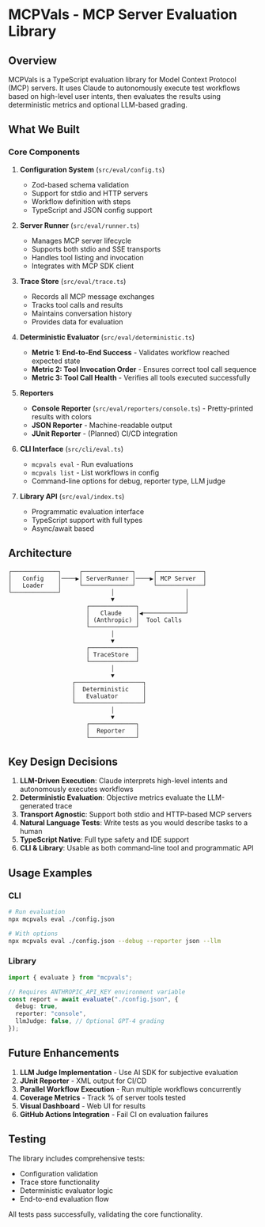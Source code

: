 # MCPVals - MCP Server Evaluation Library

## Overview

MCPVals is a TypeScript evaluation library for Model Context Protocol (MCP) servers. It uses Claude to autonomously execute test workflows based on high-level user intents, then evaluates the results using deterministic metrics and optional LLM-based grading.

## What We Built

### Core Components

1. **Configuration System** (`src/eval/config.ts`)
   - Zod-based schema validation
   - Support for stdio and HTTP servers
   - Workflow definition with steps
   - TypeScript and JSON config support

2. **Server Runner** (`src/eval/runner.ts`)
   - Manages MCP server lifecycle
   - Supports both stdio and SSE transports
   - Handles tool listing and invocation
   - Integrates with MCP SDK client

3. **Trace Store** (`src/eval/trace.ts`)
   - Records all MCP message exchanges
   - Tracks tool calls and results
   - Maintains conversation history
   - Provides data for evaluation

4. **Deterministic Evaluator** (`src/eval/deterministic.ts`)
   - **Metric 1: End-to-End Success** - Validates workflow reached expected state
   - **Metric 2: Tool Invocation Order** - Ensures correct tool call sequence
   - **Metric 3: Tool Call Health** - Verifies all tools executed successfully

5. **Reporters**
   - **Console Reporter** (`src/eval/reporters/console.ts`) - Pretty-printed results with colors
   - **JSON Reporter** - Machine-readable output
   - **JUnit Reporter** - (Planned) CI/CD integration

6. **CLI Interface** (`src/cli/eval.ts`)
   - `mcpvals eval` - Run evaluations
   - `mcpvals list` - List workflows in config
   - Command-line options for debug, reporter type, LLM judge

7. **Library API** (`src/eval/index.ts`)
   - Programmatic evaluation interface
   - TypeScript support with full types
   - Async/await based

## Architecture

```
┌─────────────┐     ┌──────────────┐     ┌─────────────┐
│   Config    │────▶│ ServerRunner │────▶│ MCP Server  │
│   Loader    │     └──────────────┘     └─────────────┘
└─────────────┘              │                    │
                             ▼                    │
                      ┌─────────────┐             │
                      │   Claude    │◀────────────┘
                      │ (Anthropic) │  Tool Calls
                      └─────────────┘
                             │
                             ▼
                      ┌─────────────┐
                      │ TraceStore  │
                      └─────────────┘
                             │
                             ▼
                  ┌───────────────────┐
                  │  Deterministic    │
                  │   Evaluator       │
                  └───────────────────┘
                             │
                             ▼
                      ┌─────────────┐
                      │  Reporter   │
                      └─────────────┘
```

## Key Design Decisions

1. **LLM-Driven Execution**: Claude interprets high-level intents and autonomously executes workflows
2. **Deterministic Evaluation**: Objective metrics evaluate the LLM-generated trace
3. **Transport Agnostic**: Support both stdio and HTTP-based MCP servers
4. **Natural Language Tests**: Write tests as you would describe tasks to a human
5. **TypeScript Native**: Full type safety and IDE support
6. **CLI & Library**: Usable as both command-line tool and programmatic API

## Usage Examples

### CLI

```bash
# Run evaluation
npx mcpvals eval ./config.json

# With options
npx mcpvals eval ./config.json --debug --reporter json --llm
```

### Library

```typescript
import { evaluate } from "mcpvals";

// Requires ANTHROPIC_API_KEY environment variable
const report = await evaluate("./config.json", {
  debug: true,
  reporter: "console",
  llmJudge: false, // Optional GPT-4 grading
});
```

## Future Enhancements

1. **LLM Judge Implementation** - Use AI SDK for subjective evaluation
2. **JUnit Reporter** - XML output for CI/CD
3. **Parallel Workflow Execution** - Run multiple workflows concurrently
4. **Coverage Metrics** - Track % of server tools tested
5. **Visual Dashboard** - Web UI for results
6. **GitHub Actions Integration** - Fail CI on evaluation failures

## Testing

The library includes comprehensive tests:

- Configuration validation
- Trace store functionality
- Deterministic evaluator logic
- End-to-end evaluation flow

All tests pass successfully, validating the core functionality.
